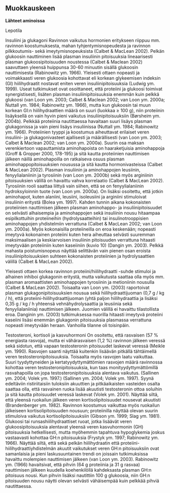 ## Muokkauskeen ##
**Lähteet aminoissa**

Lepotila

Insuliini ja glukagoni
Ravinnon vaikutus hormonien eritykseen riippuu mm. ravinnon koostumuksesta, mahan
tyhjentymisnopeudesta ja ravinnon pilkkoutumis- sekä imeytymisnopeuksista (Calbet &
MacLean 2002). Pelkän glukoosin nauttiminen lisää plasman insuliinin pitoisuuksia
lineaarisesti plasman glukoosipitoisuuden noustessa (Calbet & Maclean 2002) saavuttaen yleensä huippunsa 30-60 minuutin sisällä glukoosin nauttimisesta (Rabinowitz ym.
1966). Yleisesti ottaen nopeasti ja voimakkaasti veren glukoosia kohottavat eli korkean
glykeemisen indeksin (GI) hiilihydraatit nostavat eniten veren insuliinipitoisuuksia
(Ludwig ym. 1999). Useat tutkimukset ovat osoittaneet, että proteiini ja glukoosi toimivat synergistisesti, lisäten plasman insuliinipitoisuuksia enemmän kuin pelkkä glukoosi (van Loon ym. 2003; Calbet & Maclean 2002; van Loon ym. 2000a; Nuttall ym.
1984; Rabinowitz ym. 1966), mutta kun glukoosin tai muun korkean GI:n hiilihydraattien määrä on suuri (luokkaa ≥ 100 g), niin proteiinin lisäyksellä on vain hyvin pieni
vaikutus insuliinipitoisuuksiin (Børsheim ym. 2004b). Pelkkää proteiinia nautittaessa
havaitaan suuri lisäys plasman glukagonissa ja vain pieni lisäys insuliinissa (Nuttall ym.
1984; Rabinowitz ym. 1966). Proteiinien tyyppi ja koostumus aiheuttavat erilaiset veren
insuliini- ja glukagonivasteet ajallisesti ja määrällisesti (van Loon ym. 2003; Calbet &
Maclean 2002; van Loon ym. 2000a). Suurin osa maksan verenkiertoon vapauttamista
aminohapoista on haaraketjuisia aminohappoja (Groff & Gropper 2000, 178-195) ja sitä
kautta proteiinien nauttimisen jälkeen näillä aminohapoilla on ratkaiseva osuus plasman
aminohappopitoisuuksien nousussa ja sitä kautta hormonivasteissa (Calbet & MacLean
2002).
Plasman insuliinin ja aminohappojen leusiinin, fenyylialaniinin ja tyrosiinin (van Loon
ym. 2000b) sekä myös arginiinin pitoisuuksien välillä on havaittu vahva korrelaatio 
(Calbet & MacLean 2002). Tyrosiinin rooli saattaa liittyä vain siihen, että se on fenyylialaniinin hydroksyloinnin tuote (van Loon ym. 2000a). On lisäksi osoitettu, että jotkin
aminohapot, kuten alaniini, leusiini, isoleusiini ja arginiini stimuloivat insuliinin eritystä
(Bolea ym. 1997). Kahden tunnin aikana kokonaisten proteiinien nauttimisen jälkeen
plasman aminohappo- ja insuliinipitoisuudet on selvästi alhaisempia ja aminohappojen
sekä insuliinin nousu hitaampaa esipilkottuihin proteiineihin (hydrolysaatteihin) tai
insulinotrooppisien aminohappojen yhdistelmiin verrattuna (Calbet & MacLean 2002;
van Loon ym. 2000a). Myös kokonaisilla proteiineilla on eroa keskenään; nopeasti
imeytyvä kokonainen proteiini kuten hera aiheuttaa selvästi suuremman maksimaalisen
ja keskiarvoisen insuliinin pitoisuuden verrattuna hitaasti imeytyvään proteiiniin kuten
kaseiiniin (kuvio 10) (Dangin ym. 2003). Pelkkä mahasta poistumisnopeus näyttää selittävän vain pienen osan eroista insuliinipitoisuuksien suhteen kokonaisten proteiinien
ja hydrolysaattien välillä (Calbet & MacLean 2002).

Yleisesti ottaen korkea ravinnon proteiini/hiilihydraatti -suhde stimuloi ja alhainen inhiboi glukagonin eritystä, mutta vaikutusta saattaa olla myös mm. plasman aromaattisten
aminohappojen tyrosiinin ja metioniinin nousulla (Calbet & MacLean 2002). Toisaalta
van Loon ym. (2003) raportoivat plasman glukagonipitoisuuksien nousua sekä hiilihydraattijuoman (0,7 g / kg / h), että proteiini-hiilihydraattijuoman (yhtä paljon hiilihydraattia ja lisäksi 0,35 g / kg / h yhteensä vehnähydrolysaattia ja leusiinia sekä fenyylialaniinia) nauttimisen jälkeen. Juomien välillä ei havaittu tilastollista eroa. Danginin
ym. (2003) tutkimuksessa nuorilla hitaasti imeytyvä proteiini kaseiini lisäsi enemmän
glukagonin pitoisuuksia plasmassa verrattuna nopeasti imeytyvään heraan. Vanhoilla
tilanne oli toisinpäin. 

Testosteroni, kortisoli ja kasvuhormoni 
On osoitettu, että rasvaisen (57 % energiasta rasvoja), mutta ei vähärasvaisen (1,2 %)
ravinnon jälkeen veressä sekä sidotun, että vapaan testosteronin pitoisuudet laskevat
veressä (Meikle ym. 1990). Rasvojen saanti näyttää kuitenkin lisäävän pitkällä tähtäimellä veren testosteronipitoisuuksia. Toisaalta myös rasvojen laatu vaikuttaa. Suuri
tyydyttyneiden ja kertatyydyttymättömien rasvojen määrä ravinnossa kohottaa veren
testosteronipitoisuuksia, kun taas monityydyttymättömillä rasvahapoilla on jopa testosteronipitoisuuksia alentava vaikutus. (Sallinen ym. 2004; Volek ym. 1997.) (Sallinen
ym. 2004; Volek ym. 1997). Syynä edeltäviin ristiriitaisiin tuloksiin akuuttien ja pitkäaikaisten vasteiden osalta saattaa olla, että rasvainen ruoka lisää akuutisti testosteronin
ottoa soluihin ja sitä kautta pitoisuudet veressä laskevat (Volek ym. 2001). Näyttää siltä,
että yleensä ruokailun jälkeen veren kortisolipitoisuudet nousevat akuutisti
(Brandenberger ym. 1982). Ravinnon koostumus vaikuttaa myös ruokailun jälkeiseen
kortisolipitoisuuden nousuun; proteiinilla näyttää olevan suurin stimuloiva vaikutus
kortisolipitoisuuksiin (Gibson ym. 1999; Slag ym. 1981). Glukoosi tai runsashiilihydraattiset ruoat, jotka lisäävät veren glukoosipitoisuuksia alentavat yleensä veren kasvuhormonin (GH) pitoisuuksia hetkellisesti, mutta myöhemmin tapahtuva hypoglykemia
joskus vastaavasti kohottaa GH:n pitoisuuksia (Frystyk ym. 1997; Rabinowitz ym.
1966). Näyttää siltä, että sekä pelkän hiilihydraatin että proteiini-hiilihydraattiyhdistelmän akuutit vaikutukset veren GH:n pitoisuuksiin ovat samanlaisia ja pieni laskusuuntainen trendi on joissain tutkimuksissa havaittu molempien nauttimisen jälkeen (van
Loon ym. 2003). Rabinowitz ym. (1966) havaitsivat, että pihvin (64 g proteiinia ja 31 g
rasvaa) nauttimisen jälkeen kuudella koehenkilöllä kahdeksasta plasman GH:n pitoisuus
nousi. Kun pihvin lisäksi nautittiin 100 g glukoosia, niin GH:n pitoisuuden nousu näytti
olevan selvästi vähäisempää kuin pelkkää pihviä nautittaessa. 

